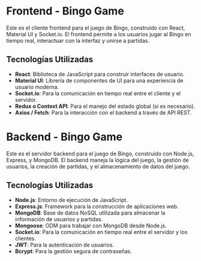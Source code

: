 # Frontend - Bingo Game

Este es el cliente frontend para el juego de Bingo, construido con React, Material UI y Socket.io. El frontend permite a los usuarios jugar al Bingo en tiempo real, interactuar con la interfaz y unirse a partidas.

## Tecnologías Utilizadas

- **React**: Biblioteca de JavaScript para construir interfaces de usuario.
- **Material UI**: Librería de componentes de UI para una experiencia de usuario moderna.
- **Socket.io**: Para la comunicación en tiempo real entre el cliente y el servidor.
- **Redux o Context API**: Para el manejo del estado global (si es necesario).
- **Axios / Fetch**: Para la interacción con el backend a través de API REST.

# Backend - Bingo Game

Este es el servidor backend para el juego de Bingo, construido con Node.js, Express, y MongoDB. El backend maneja la lógica del juego, la gestión de usuarios, la creación de partidas, y el almacenamiento de datos del juego.

## Tecnologías Utilizadas

- **Node.js**: Entorno de ejecución de JavaScript.
- **Express.js**: Framework para la construcción de aplicaciones web.
- **MongoDB**: Base de datos NoSQL utilizada para almacenar la información de usuarios y partidas.
- **Mongoose**: ODM para trabajar con MongoDB desde Node.js.
- **Socket.io**: Para la comunicación en tiempo real entre el servidor y los clientes.
- **JWT**: Para la autenticación de usuarios.
- **Bcrypt**: Para la gestión segura de contraseñas.
